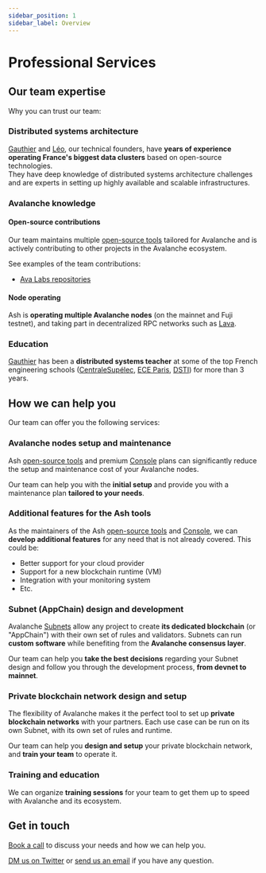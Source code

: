```yaml
---
sidebar_position: 1
sidebar_label: Overview
---
```


# Professional Services

## Our team expertise

Why you can trust our team:

### Distributed systems architecture

[Gauthier](https://www.linkedin.com/in/gauthier-leonard/) and [Léo](https://www.linkedin.com/in/leo-schoukroun/), our technical founders, have **years of experience operating France's biggest data clusters** based on open-source technologies.  
They have deep knowledge of distributed systems architecture challenges and are experts in setting up highly available and scalable infrastructures.

### Avalanche knowledge

#### Open-source contributions

Our team maintains multiple [open-source tools](/docs/toolkit/) tailored for Avalanche and is actively contributing to other projects in the Avalanche ecosystem.

See examples of the team contributions:

- [Ava Labs repositories](https://github.com/issues?q=is%3Aissue+involves%3ANuttymoon+involves%3Aleopaul36+archived%3Afalse+org%3Aava-labs+)

#### Node operating

Ash is **operating multiple Avalanche nodes** (on the mainnet and Fuji testnet), and taking part in decentralized RPC networks such as [Lava](https://lavanet.xyz).

### Education

[Gauthier](https://www.linkedin.com/in/gauthier-leonard/) has been a **distributed systems teacher** at some of the top French engineering schools ([CentraleSupélec](https://www.centralesupelec.fr/), [ECE Paris](https://www.ece.fr/), [DSTI](https://www.datasciencetech.institute/fr/)) for more than 3 years.

## How we can help you

Our team can offer you the following services:

### Avalanche nodes setup and maintenance

Ash [open-source tools](/docs/toolkit/) and premium [Console](/docs/console/) plans can significantly reduce the setup and maintenance cost of your Avalanche nodes.

Our team can help you with the **initial setup** and provide you with a maintenance plan **tailored to your needs**.

### Additional features for the Ash tools

As the maintainers of the Ash [open-source tools](/docs/toolkit/) and [Console](/docs/console/), we can **develop additional features** for any need that is not already covered. This could be:

- Better support for your cloud provider
- Support for a new blockchain runtime (VM)
- Integration with your monitoring system
- Etc.

### Subnet (AppChain) design and development

Avalanche [Subnets](https://docs.avax.network/learn/avalanche/subnets-overview) allow any project to create **its dedicated blockchain** (or "AppChain") with their own set of rules and validators. Subnets can run **custom software** while benefiting from the **Avalanche consensus layer**.

Our team can help you **take the best decisions** regarding your Subnet design and follow you through the development process, **from devnet to mainnet**.

### Private blockchain network design and setup

The flexibility of Avalanche makes it the perfect tool to set up **private blockchain networks** with your partners. Each use case can be run on its own Subnet, with its own set of rules and runtime.

Our team can help you **design and setup** your private blockchain network, and **train your team** to operate it.

### Training and education

We can organize **training sessions** for your team to get them up to speed with Avalanche and its ecosystem.

## Get in touch

[Book a call](https://calendly.com/ash-e36knots) to discuss your needs and how we can help you.

[DM us on Twitter](https://twitter.com/ash_avax) or [send us an email](mailto:contact@e36knots.com) if you have any question.
